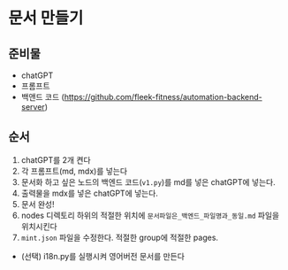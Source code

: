 # 문서 만들기

## 준비물

- chatGPT
- 프롬프트
- 백앤드 코드 (<https://github.com/fleek-fitness/automation-backend-server>)

## 순서

1. chatGPT를 2개 켠다
2. 각 프롬프트(md, mdx)를 넣는다
3. 문서화 하고 싶은 노드의 백엔드 코드(`v1.py`)를 md를 넣은 chatGPT에 넣는다.
4. 출력물을 mdx를 넣은 chatGPT에 넣는다.
5. 문서 완성!
6. nodes 디렉토리 하위의 적절한 위치에 `문서파일은_백엔드_파일명과_동일.md` 파일을 위치시킨다
7. `mint.json` 파일을 수정한다. 적절한 group에 적절한 pages.

- (선택) i18n.py를 실행시켜 영어버전 문서를 만든다
